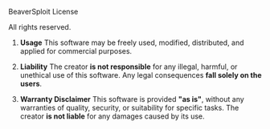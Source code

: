 BeaverSploit License  

All rights reserved.

1. **Usage**
This software may be freely used, modified, distributed, and applied for commercial purposes.

2. **Liability**
The creator **is not responsible** for any illegal, harmful, or unethical use of this software. Any legal consequences **fall solely on the users**.

3. **Warranty Disclaimer**
This software is provided **"as is"**, without any warranties of quality, security, or suitability for specific tasks. The creator **is not liable** for any damages caused by its use.  